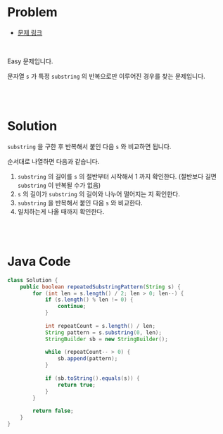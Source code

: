 # Problem

- [문제 링크](https://leetcode.com/problems/repeated-substring-pattern/)

<br>

Easy 문제입니다.

문자열 `s` 가 특정 `substring` 의 반복으로만 이루어진 경우를 찾는 문제입니다.

<br><br>

# Solution

`substring` 을 구한 후 반복해서 붙인 다음 `s` 와 비교하면 됩니다.

순서대로 나열하면 다음과 같습니다.

1. `substring` 의 길이를 `s` 의 절반부터 시작해서 1 까지 확인한다. (절반보다 길면 `substring` 이 반복될 수가 없음)
2. `s` 의 길이가 `substring` 의 길이와 나누어 떨어지는 지 확인한다.
3. `substring` 을 반복해서 붙인 다음 `s` 와 비교한다.
4. 일치하는게 나올 때까지 확인한다.

<br><br>

# Java Code

```java
class Solution {
    public boolean repeatedSubstringPattern(String s) {
        for (int len = s.length() / 2; len > 0; len--) {
            if (s.length() % len != 0) {
                continue;
            }
            
            int repeatCount = s.length() / len;
            String pattern = s.substring(0, len);
            StringBuilder sb = new StringBuilder();
            
            while (repeatCount-- > 0) {
                sb.append(pattern);
            }
            
            if (sb.toString().equals(s)) {
                return true;
            }
        }
        
        return false;
    }
}
```
